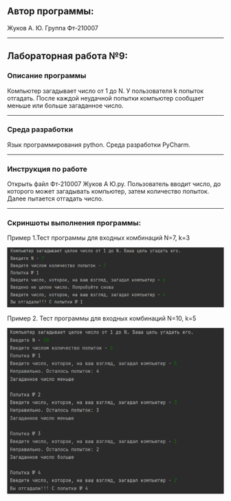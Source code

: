 ## Автор программы: 
Жуков А. Ю. Группа Фт-210007
____
## Лабораторная работа №9:
### Описание программы
Компьютер загадывает число от 1 до N. У пользователя k попыток отгадать. После каждой неудачной попытки компьютер сообщает меньше или больше загаданное число.
____
### Среда разработки
Язык программирования python. Среда разработки PyCharm.
____
### Инструкция по работе
Открыть файл Фт-210007 Жуков А Ю.py. Пользователь вводит число, до которого может загадывать компьютер, затем количество попыток. Далее пытается отгадать число. 
____
### Скриншоты выполнения программы:
Пример 1.Тест программы для входных комбинаций N=7, k=3


![Пример 1](/lab_9/Screenshots_program_execution/1.png)

Пример 2. Тест программы для входных комбинаций N=10, k=5

![Пример 2](/lab_9/Screenshots_program_execution/2.png)
